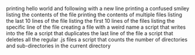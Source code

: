 printing hello world and following with a new line
printing a confused smiley
listing the contents of the file
printing the contents of multiple files
listing the last 10 lines of the file
listing the first 10 lines of the files
listing the specific line of the file
creating a file with a weird name
a script that writes into the file
a script that duplicates the last line of the file
a script that deletes all the regular .js files
a script that counts the number of directories and sub-directories in the current directory
